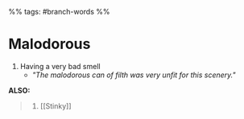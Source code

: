 %% tags: #branch-words %%
# Malodorous
1. Having a very bad smell
	- *"The malodorous can of filth was very unfit for this scenery."*

**ALSO:**
> 1. [[Stinky]]